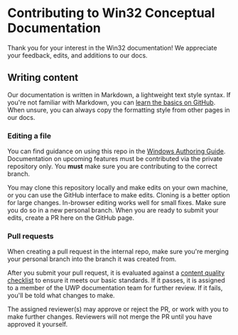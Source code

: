 # Contributing to Win32 Conceptual Documentation

Thank you for your interest in the Win32 documentation! We appreciate your feedback, edits, and additions to our docs.

## Writing content

Our documentation is written in Markdown, a lightweight text style syntax. If you're not familiar with Markdown, you can [learn the basics on GitHub](https://guides.github.com/features/mastering-markdown/). When unsure, you can always copy the formatting style from other pages in our docs.

### Editing a file

You can find guidance on using this repo in the [Windows Authoring Guide](https://review.docs.microsoft.com/en-us/windows-authoring-guide/contribute/?branch=master). Documentation on upcoming features must be contributed via the private repository only. You **must** make sure you are contributing to the correct branch. 

You may clone this repository locally and make edits on your own machine, or you can use the GitHub interface to make edits. Cloning is a better option for large changes. In-browser editing works well for small fixes. Make sure you do so in a new personal branch. When you are ready to submit your edits, create a PR here on the GitHub page.

### Pull requests

When creating a pull request in the internal repo, make sure you're merging your personal branch into the branch it was created from.

After you submit your pull request, it is evaluated against a [content quality checklist](https://review.docs.microsoft.com/en-us/help/contribute/contribute-how-to-write-pull-request-quality-criteria?branch=master) to ensure it meets our basic standards. If it passes, it is assigned to a member of the UWP documentation team for further review. If it fails, you'll be told what changes to make.

The assigned reviewer(s) may approve or reject the PR, or work with you to make further changes. Reviewers will not merge the PR until you have approved it yourself.